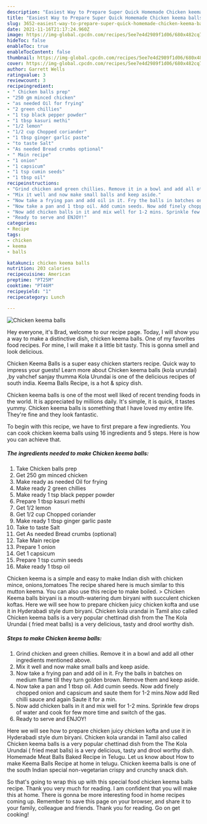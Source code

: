 ```yaml
---
description: "Easiest Way to Prepare Super Quick Homemade Chicken keema balls"
title: "Easiest Way to Prepare Super Quick Homemade Chicken keema balls"
slug: 3652-easiest-way-to-prepare-super-quick-homemade-chicken-keema-balls
date: 2021-11-16T21:17:24.960Z
image: https://img-global.cpcdn.com/recipes/5ee7e4d2989f1d06/680x482cq70/chicken-keema-balls-recipe-main-photo.jpg
hideToc: false
enableToc: true
enableTocContent: false
thumbnail: https://img-global.cpcdn.com/recipes/5ee7e4d2989f1d06/680x482cq70/chicken-keema-balls-recipe-main-photo.jpg
cover: https://img-global.cpcdn.com/recipes/5ee7e4d2989f1d06/680x482cq70/chicken-keema-balls-recipe-main-photo.jpg
author: Garrett Wells
ratingvalue: 3
reviewcount: 3
recipeingredient:
- " Chicken balls prep"
- "250 gm minced chicken"
- "as needed Oil for frying"
- "2 green chillies"
- "1 tsp black pepper powder"
- "1 tbsp kasuri methi"
- "1/2 lemon"
- "1/2 cup Chopped coriander"
- "1 tbsp ginger garlic paste"
- "to taste Salt"
- "As needed Bread crumbs optional"
- " Main recipe"
- "1 onion"
- "1 capsicum"
- "1 tsp cumin seeds"
- "1 tbsp oil"
recipeinstructions:
- "Grind chicken and green chillies. Remove it in a bowl and add all other ingredients mentioned above."
- "Mix it well and now make small balls and keep aside."
- "Now take a frying pan and add oil in it. Fry the balls in batches on medium flame till they turn golden brown. Remove them and keep aside."
- "Now take a pan and 1 tbsp oil. Add cumin seeds. Now add finely chopped onion and capsicum and saute them for 1-2 mins.Now add Red chilli sauce and again Saute it for a min."
- "Now add chicken balls in it and mix well for 1-2 mins. Sprinkle few drops of water and cook for few more time and switch of the gas."
- "Ready to serve and ENJOY!"
categories:
- Recipe
tags:
- chicken
- keema
- balls

katakunci: chicken keema balls 
nutrition: 203 calories
recipecuisine: American
preptime: "PT25M"
cooktime: "PT46M"
recipeyield: "1"
recipecategory: Lunch

---
```



![Chicken keema balls](https://img-global.cpcdn.com/recipes/5ee7e4d2989f1d06/680x482cq70/chicken-keema-balls-recipe-main-photo.jpg)

Hey everyone, it's Brad, welcome to our recipe page. Today, I will show you a way to make a distinctive dish, chicken keema balls. One of my favorites food recipes. For mine, I will make it a little bit tasty. This is gonna smell and look delicious.

Chicken Keema Balls is a super easy chicken starters recipe. Quick way to impress your guests! Learn more about Chicken keema balls (kola urundai) ,by vahchef sanjay thumma Kola Urundai is one of the delicious recipes of south india. Keema Balls Recipe, is a hot & spicy dish.

Chicken keema balls is one of the most well liked of recent trending foods in the world. It is appreciated by millions daily. It's simple, it is quick, it tastes yummy. Chicken keema balls is something that I have loved my entire life. They're fine and they look fantastic.


To begin with this recipe, we have to first prepare a few ingredients. You can cook chicken keema balls using 16 ingredients and 5 steps. Here is how you can achieve that.

<!--inarticleads1-->

##### The ingredients needed to make Chicken keema balls:

1. Take  Chicken balls prep
1. Get 250 gm minced chicken
1. Make ready as needed Oil for frying
1. Make ready 2 green chillies
1. Make ready 1 tsp black pepper powder
1. Prepare 1 tbsp kasuri methi
1. Get 1/2 lemon
1. Get 1/2 cup Chopped coriander
1. Make ready 1 tbsp ginger garlic paste
1. Take to taste Salt
1. Get As needed Bread crumbs (optional)
1. Take  Main recipe
1. Prepare 1 onion
1. Get 1 capsicum
1. Prepare 1 tsp cumin seeds
1. Make ready 1 tbsp oil


Chicken keema is a simple and easy to make Indian dish with chicken mince, onions,tomatoes The recipe shared here is much similar to this mutton keema. You can also use this recipe to make boiled. &gt; Chicken Keema balls biryani is a mouth-watering dum biryani with succulent chicken koftas. Here we will see how to prepare chicken juicy chicken kofta and use it in Hyderabadi style dum biryani. Chicken kola urandai in Tamil also called Chicken keema balls is a very popular chettinad dish from the The Kola Urundai ( fried meat balls) is a very delicious, tasty and drool worthy dish. 

<!--inarticleads2-->

##### Steps to make Chicken keema balls:

1. Grind chicken and green chillies. Remove it in a bowl and add all other ingredients mentioned above.
1. Mix it well and now make small balls and keep aside.
1. Now take a frying pan and add oil in it. Fry the balls in batches on medium flame till they turn golden brown. Remove them and keep aside.
1. Now take a pan and 1 tbsp oil. Add cumin seeds. Now add finely chopped onion and capsicum and saute them for 1-2 mins.Now add Red chilli sauce and again Saute it for a min.
1. Now add chicken balls in it and mix well for 1-2 mins. Sprinkle few drops of water and cook for few more time and switch of the gas.
1. Ready to serve and ENJOY!

Here we will see how to prepare chicken juicy chicken kofta and use it in Hyderabadi style dum biryani. Chicken kola urandai in Tamil also called Chicken keema balls is a very popular chettinad dish from the The Kola Urundai ( fried meat balls) is a very delicious, tasty and drool worthy dish. Homemade Meat Balls Baked Recipe in Telugu. Let us know about How to make Keema Balls Recipe at home in telugu. Chicken keema balls is one of the south Indian special non-vegetarian crispy and crunchy snack dish. 

So that's going to wrap this up with this special food chicken keema balls recipe. Thank you very much for reading. I am confident that you will make this at home. There is gonna be more interesting food in home recipes coming up. Remember to save this page on your browser, and share it to your family, colleague and friends. Thank you for reading. Go on get cooking!

